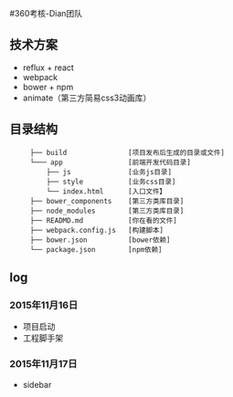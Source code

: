 #360考核-Dian团队

## 技术方案
- reflux + react
- webpack
- bower + npm
- animate（第三方简易css3动画库）

## 目录结构
         ├── build               [项目发布后生成的目录或文件]
         └─── app                [前端开发代码目录]  
             ├── js              [业务js目录]       
             ├── style           [业务css目录]
             └── index.html      [入口文件】  
         ├── bower_components    [第三方类库目录]
         ├── node_modules        [第三方类库目录]
         ├── READMD.md           [你在看的文件]
         ├── webpack.config.js   [构建脚本]
         ├── bower.json          [bower依赖]
         └── package.json        [npm依赖]
     
## log
### 2015年11月16日
- 项目启动
- 工程脚手架

### 2015年11月17日
- sidebar

  
	 